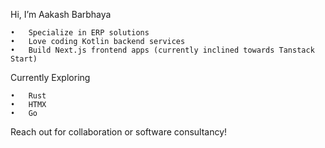 Hi, I’m Aakash Barbhaya

	•	Specialize in ERP solutions
	•	Love coding Kotlin backend services
	•	Build Next.js frontend apps (currently inclined towards Tanstack Start)

Currently Exploring

	•	Rust
	•	HTMX
	•	Go

Reach out for collaboration or software consultancy!
